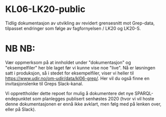 # KL06-LK20-public
Tidlig dokumentasjon av utvikling av revidert grensesnitt mot Grep-data, tilpasset endringer som følge av fagfornyelsen / LK20 og LK20-S.

# NB NB:
Vær oppmerksom på at innholdet under "dokumentasjon" og "eksempelfiler" her ble laget før vi kunne vise noe "live". Nå er løsningen satt i produksjon, så i stedet for eksempelfiler, viser vi heller til https://www.udir.no/om-udir/data/kl06-grep/. Her vil du også finne en invitasjonslenke til Greps Slack-kanal.

Vi opprettholder dette repoet for mulig å dokumentere det nye SPARQL-endepunktet som planlegges publisert senhøstes 2020 (hvor vi vil hoste denne dokumentasjonen er ennå ikke avklart, men følg med på lenken over, eller på Slack). 
